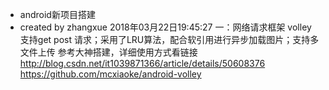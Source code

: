 * android新项目搭建
* created by zhangxue 2018年03月22日19:45:27
一：网络请求框架 volley
支持get post 请求；采用了LRU算法，配合软引用进行异步加载图片；支持多文件上传
参考大神搭建，详细使用方式看链接
http://blog.csdn.net/it1039871366/article/details/50608376
https://github.com/mcxiaoke/android-volley


